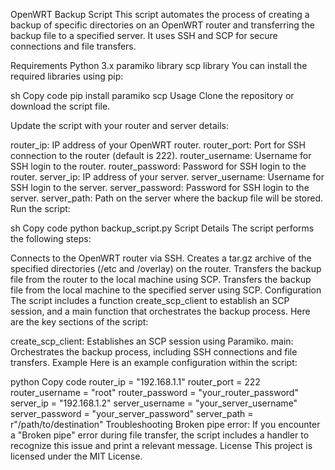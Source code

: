 OpenWRT Backup Script
This script automates the process of creating a backup of specific directories on an OpenWRT router and transferring the backup file to a specified server. It uses SSH and SCP for secure connections and file transfers.

Requirements
Python 3.x
paramiko library
scp library
You can install the required libraries using pip:

sh
Copy code
pip install paramiko scp
Usage
Clone the repository or download the script file.

Update the script with your router and server details:

router_ip: IP address of your OpenWRT router.
router_port: Port for SSH connection to the router (default is 222).
router_username: Username for SSH login to the router.
router_password: Password for SSH login to the router.
server_ip: IP address of your server.
server_username: Username for SSH login to the server.
server_password: Password for SSH login to the server.
server_path: Path on the server where the backup file will be stored.
Run the script:

sh
Copy code
python backup_script.py
Script Details
The script performs the following steps:

Connects to the OpenWRT router via SSH.
Creates a tar.gz archive of the specified directories (/etc and /overlay) on the router.
Transfers the backup file from the router to the local machine using SCP.
Transfers the backup file from the local machine to the specified server using SCP.
Configuration
The script includes a function create_scp_client to establish an SCP session, and a main function that orchestrates the backup process. Here are the key sections of the script:

create_scp_client: Establishes an SCP session using Paramiko.
main: Orchestrates the backup process, including SSH connections and file transfers.
Example
Here is an example configuration within the script:

python
Copy code
router_ip = "192.168.1.1"
router_port = 222
router_username = "root"
router_password = "your_router_password"
server_ip = "192.168.1.2"
server_username = "your_server_username"
server_password = "your_server_password"
server_path = r"/path/to/destination"
Troubleshooting
Broken pipe error: If you encounter a "Broken pipe" error during file transfer, the script includes a handler to recognize this issue and print a relevant message.
License
This project is licensed under the MIT License.
